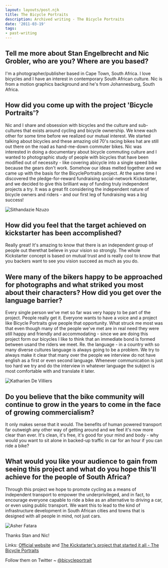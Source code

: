```yaml
---
layout: layouts/post.njk
title: The Bicycle Portraits
description: Archived writing - The Bicycle Portraits
date: '2011-03-19'
tags:
- past-writing
---
```


## Tell me more about Stan Engelbrecht and Nic Grobler, who are you? Where are you based?

I'm a photographer/publisher based in Cape Town, South Africa. I love bicycles and I have an interest in contemporary South African culture. Nic is from a motion graphics background and he's from Johannesburg, South Africa.

## How did you come up with the project 'Bicycle Portraits'?

Nic and I share and obsession with bicycles and the culture and sub-cultures that exists around cycling and bicycle ownership. We knew each other for some time before we realized our mutual interest. We started talking about bicycles and these amazing old 70's racing bikes hat are still out there on the road as hand-me-down commuter bikes. Nic was interested in doing a documentary about bicycle commuting culture and I wanted to photographic study of people with bicycles that have been modified out of necessity - like covering abicycle into a single speed bike because the gears don't work. Somehow our ideas melted together and we came up with the basis for the BicyclePortraits project. At the same time I discovered the pledge-for-reward fundraising social-network Kickstarter, and we decided to give this brilliant way of funding truly independent projects a try. It was a great fit considering the independent nature of bicycle owners and riders - and our first leg of fundraising was a big success!

![Sithandazie Nzuzo](/content/images/2014/Jan/sithandazise_nzuzo_0854_300x200_yzeghr.jpg)

## How did you feel that the target achieved on kickstarter has been accomplished?

Really great! It's amazing to know that there is an independent group of people out therethat believe in your vision so strongly. The whole Kickstarter concept is based on mutual trust and is really cool to know that you backers want to see you vision succeed as much as you do.

## Were many of the bikers happy to be approached for photographs and what striked you most about their characters? How did you get over the language barrier?

Every single person we've met so far was very happy to be part of the project. People really get it. Everyone wants to have a voice and a project like Bicycle Portraits give people that opportunity. What struck me most was that even though many of the people we've met are in real need they were still happy and friendly and accommodating - since we are doing this project form our bicycles I like to think that an immediate bond is formed between usand the riders we meet. Re. the language - in a country with so many diverse cultures language is always going to be a problem. We try to always make it clear that many over the people we interview do not have english as a first or even second language. Whenever communication is just too hard we try and do the interview in whatever language the subject is most comfortable with and translate it later.

![Katharien De Villiers](/content/images/2014/Jan/katharien_de_villiers_9952s_300x200.jpg)

## Do you believe that the bike community will continue to grow in the years to come in the face of growing commercialism?

It only makes sense that it would. The benefits of human powered transport far outweigh any other way of getting around and we feel it's now more clear than ever. It's clean, it's free, it's good for your mind and body - why would you want to sit alone in backed-up traffic in car for an hour if you can ride a bike?

## What would you like your audience to gain from seeing this project and what do you hope this'll achieve for the people of South Africa?

Through this project we hope to promote cycling as a means of independent transport to empower the underprivileged, and in fact, to encourage everyone capable to ride a bike as an alternative to driving a car, or even using public transport. We want this to lead to the kind of infrastructure development in South African cities and towns that is designed with all people in mind, not just cars.

![Asher Fatara](/content/images/2014/Jan/asher_fatara_0565s_300x200.jpg)

Thanks Stan and Nic!

Links: <a href="http://www.dayonepublications.com/Bicycle_Portraits/Index.html">Official website</a> and <a href="http://www.kickstarter.com/projects/bicycleportraits/bicycle-portraits-everyday-south-africans-and-thei">The Kickstarter's project that started it all - The Bicycle Portraits</a>

Follow them on Twitter ~ <a href="http://twitter.com/bicycleportrait">@bicycleportrait</a>
